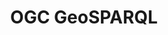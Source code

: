 ---
schema: default
title: OGC GeoSPARQL
notes: A Geographic Query Language for RDF Data OGC 11-052r5 @en
organization: DataScientia Foundation
resources:
  - name: GEOSPARQL.UAN.owl
    url: >-
      http://git.knowdive.disi.unitn.it:8080/knowledge/LiveKnowledge/SREP/GEOSPARQL_schema/input/raw/master/GEOSPARQL.UAN.owl
    format: owl
    description: A Geographic Query Language for RDF Data OGC 11-052r5 @en
    license: Creative Commons
    status: Unannotated
    byteSize: '75.913'
    issued: '2012-04-30'
    language: en
    modified: '17 December 2020, 01:33 (UTC+01:00)'
    OntologyEngineeringTool: Protégé
    ontologyLanguage: owl
    ontologySyntax: rdf
    example: Unknown
    ReferenceLKRepository: SREP
    referenceOntology: Unknown
    referenceDatasets: Unknown
distribution: ' GeoSPARQL-owl'
keyword: Geometry
publisher: Open Geospatial Consortium
category:
  - Geography
versionNotes: '2016: Annual review OK'
landingPage: 'http://www.opengis.net/'
accessRigths: Public
creator: Open GeoSpatial Consortium
hasVersion: Unknown
isVersionOf: Unknown
issued: '2012-04-30'
modified: '17 December 2020, 01:33 (UTC+01:00)'
language: en
provenance: >-
  "(2013-08-24) Ghislain Atemezing: This vocabulary is based on the effort of
  OGC to provide ""standard"" terms in RDF for describing geographic data on the
  Web. (2014-09-11) Bernard Vatant: Annual review OK (2016-01-12) Ghislain
  Atemezing: Annual review OK Provenance from: LOV"
page: 'http://www.opengis.net/ont/geosparql'
wasGeneratedBy: Unknown
versionInfo: version 1.0
formalityLevel: Teleontology
OntologyEngineeringMethodology: Unknown
acronym: gsp
CompetencyQuestion: Unknown
preferredNamespacePrefix: ont
toDoList: To completely annotate.
namespacesGenerated: Unknown
namespacesReused: Unknown
datasetLevel: Knowledge Level(L3-4)
spatialExtent: Unknown
temporalExtent: Unknown
datLicense: Creative Commons
DatOwner: Unknown
DatPublicationTimeStamp: Unknown
---